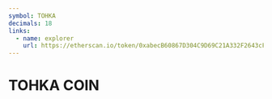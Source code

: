 ```yaml
---
symbol: TOHKA
decimals: 18
links:
  - name: explorer
    url: https://etherscan.io/token/0xabecB60867D304C9D69C21A332F2643cF76dFeDb
---
```


# TOHKA COIN
